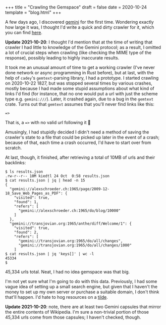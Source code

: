 +++
title = "Crawling the Gemspace"
draft = false
date = 2020-10-24
template = "blog.html"
+++

A few days ago, I discovered [gemini](https://gemini.circumlunar.space) for
the first time. Wondering exactly how large it was, I thought I'd write a
quick and dirty crawler for it, which you can find
[here](https://github.com/lptstr/curiosity).

**Update 2021-10-20**: I thought I'd mention that at the time of writing
that crawler I had little to knowledge of the Gemini protocol; as a result,
I omitted a lot of crucial steps when crawling (like checking the MIME type
of the response), possibly leading to highly inaccurate results.

It took me an unusual amount of time to get a working crawler (I've never
done network or async programming in Rust before), but at last, with the
help of `cadey`'s `gemtext`-parsing library, I had a prototype. I started
crawling on 2020-10-22 1827, but was stopped several times by various
crashes, mostly because I had made some stupid assumptions about what kind
of links I'd find (for instance, that no one would put a url with just the
scheme type e.g. `gemini:///`). Later, it crashed again, due to a bug in
the `gemtext` crate. Turns out that `gemtext` assumes that you'll never
find links like this:

```
=>
```

That is, a `=>` with no valid url following it :facepalm:

Amusingly, I had stupidly decided I didn't need a method of saving the
crawler's state to a file that could be picked up later in the event of a
crash; because of that, each time a crash occurred, I'd have to
start over from scratch.

At last, though, it finished, after retrieving a total of 10MB of urls and
their backlinks:

```
$ ls results.json
.rw-r--r-- 10M kiedtl 24 Oct  0:58 results.json
$ cat results.json | jq | head -n 15
{
  "gemini://alexschroeder.ch:1965/page/2009-12-18_Save_Web_Pages_as_PDF": {
    "visited": true,
    "found": 1,
    "refers": [
      "gemini://alexschroeder.ch:1965/do/blog/10000"
    ]
  },
  "gemini://transjovian.org:1965/anthe/diff/Welcome/1": {
    "visited": true,
    "found": 2,
    "refers": [
      "gemini://transjovian.org:1965/do/all/changes",
      "gemini://transjovian.org:1965/do/all/changes/1000"
    ]
$ cat results.json | jq 'keys[]' | wc -l
45334
$
```

45,334 urls total. Neat, I had no idea gemspace was that big.

I'm not yet sure what I'm going to do with this data. Previously, I had
some vague idea of setting up a small search engine, but given that I
haven't the money to set up my own server or purchase a suitable domain, I
don't think that'll happen. I'd hate to hog resources on a
[tilde](tildeverse.org).

**Update 2021-10-20**: note, there are at least two Gemini capsules that
mirror the entire contents of Wikipedia. I'm sure a non-trivial portion of
those 45,334 urls come from those capsules; I haven't checked, though.
